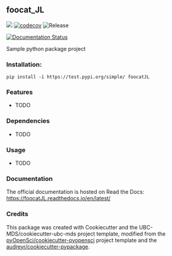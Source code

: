## foocat_JL 

![](https://github.com/jsleslie/foocatJL/workflows/build/badge.svg) [![codecov](https://codecov.io/gh/jsleslie/foocatJL/branch/master/graph/badge.svg)](https://codecov.io/gh/jsleslie/foocatJL) ![Release](https://github.com/jsleslie/foocatJL/workflows/Release/badge.svg)

[![Documentation Status](https://readthedocs.org/projects/foocatJL/badge/?version=latest)](https://foocatJL.readthedocs.io/en/latest/?badge=latest)

Sample python package project

### Installation:

```
pip install -i https://test.pypi.org/simple/ foocatJL
```

### Features
- TODO

### Dependencies

- TODO

### Usage

- TODO

### Documentation
The official documentation is hosted on Read the Docs: <https://foocatJL.readthedocs.io/en/latest/>

### Credits
This package was created with Cookiecutter and the UBC-MDS/cookiecutter-ubc-mds project template, modified from the [pyOpenSci/cookiecutter-pyopensci](https://github.com/pyOpenSci/cookiecutter-pyopensci) project template and the [audreyr/cookiecutter-pypackage](https://github.com/audreyr/cookiecutter-pypackage).
